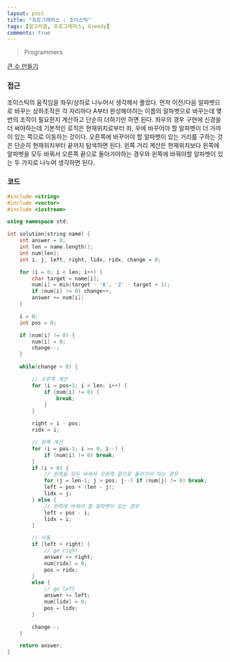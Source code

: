```yaml
---
layout: post
title: "프로그래머스 : 조이스틱"
tags: [알고리즘, 프로그래머스, Greedy]
comments: true
---
```


> Programmers  

[큰 수 만들기](https://programmers.co.kr/learn/courses/30/lessons/42860)  

### 접근  
조이스틱의 움직임을 좌우/상하로 나누어서 생각해서 풀었다. 먼저 이전/다음 알파벳으로 바꾸는 상하조작은 각 자리마다 A부터 완성해야하는 이름의 알파벳으로 바꾸는데 몇 번의 조작이 필요한지 계산하고 단순히 더하기만 하면 된다. 좌우의 경우 구현에 신경을 더 써야하는데 기본적인 로직은 현재위치로부터 좌, 우에 바꾸어야 할 알파벳이 더 가까이 있는 쪽으로 이동하는 것이다. 오른쪽에 바꾸어야 할 알파벳이 있는 거리를 구하는 것은 단순히 현재위치부터 끝까지 탐색하면 된다. 왼쪽 거리 계산은 현재위치보다 왼쪽에 알파벳을 모두 바꿔서 오른쪽 끝으로 돌아가야하는 경우와 왼쪽에 바꿔야할 알파벳이 있는 두 가지로 나누어 생각하면 된다.  

### 코드  
~~~c++
#include <string>
#include <vector>
#include <iostream>

using namespace std;

int solution(string name) {
    int answer = 0;
    int len = name.length();
    int num[len];
    int i, j, left, right, lidx, ridx, change = 0;

    for (i = 0; i < len; i++) {
        char target = name[i];
        num[i] = min(target - 'A', 'Z' - target + 1);
        if (num[i] != 0) change++;
        answer += num[i];
    }

    i = 0;
    int pos = 0;

    if (num[i] != 0) {
        num[i] = 0;
        change--;
    }

    while(change > 0) {

        // 오른쪽 계산
        for (i = pos+1; i < len; i++) {
            if (num[i] != 0) {
                break;
            }
        }

        right = i - pos;
        ridx = i;

        // 왼쪽 계산
        for (i = pos-1; i >= 0; i--) {
            if (num[i] != 0) break;
        }
        if (i < 0) {
            // 왼쪽을 모두 바꿔서 오른쪽 끝으로 돌아가야 하는 경우
            for (j = len-1; j > pos; j--) if (num[j] != 0) break;
            left = pos + (len - j);
            lidx = j;
        } else {
            // 왼쪽에 바꿔야 할 알파벳이 있는 경우
            left = pos - i;
            lidx = i;
        }

        // 이동
        if (left > right) {
            // go right
            answer += right;
            num[ridx] = 0;
            pos = ridx;
        }
        else {
            // go left
            answer += left;
            num[lidx] = 0;
            pos = lidx;
        }

        change--;
    }

    return answer;
}
~~~
